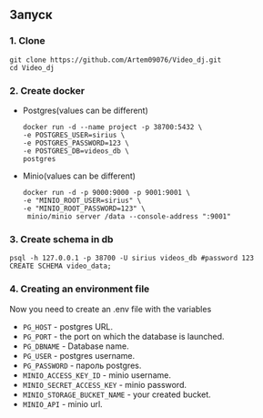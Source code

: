 ## Запуск


### 1. Clone
```
git clone https://github.com/Artem09076/Video_dj.git
cd Video_dj
```

### 2. Create docker
* Postgres(values can be different)
  ```
  docker run -d --name project -p 38700:5432 \
  -e POSTGRES_USER=sirius \
  -e POSTGRES_PASSWORD=123 \
  -e POSTGRES_DB=videos_db \
  postgres
  ```
* Minio(values can be different)
  ```
  docker run -d -p 9000:9000 -p 9001:9001 \
  -e "MINIO_ROOT_USER=sirius" \
  -e "MINIO_ROOT_PASSWORD=123" \
   minio/minio server /data --console-address ":9001"
  ```
### 3. Create schema in db
```
psql -h 127.0.0.1 -p 38700 -U sirius videos_db #password 123
CREATE SCHEMA video_data;
```

### 4. Creating an environment file
Now you need to create an .env file with the variables
* `PG_HOST` - postgres URL.
* `PG_PORT` - the port on which the database is launched.
* `PG_DBNAME` - Database name.
* `PG_USER` - postgres username.
* `PG_PASSWORD` - пароль postgres.
* `MINIO_ACCESS_KEY_ID` - minio username.
* `MINIO_SECRET_ACCESS_KEY` - minio password.
* `MINIO_STORAGE_BUCKET_NAME` - your created bucket.
* `MINIO_API` - minio url.

